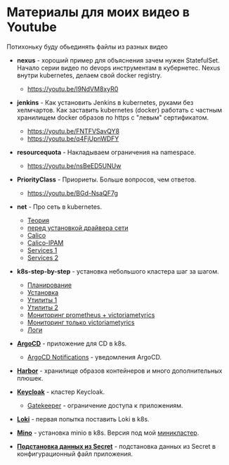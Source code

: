 # Материалы для моих видео в Youtube
Потихоньку буду обьединять файлы из разных видео

* **nexus** - хороший пример для объяснения зачем нужен StatefulSet.
Начало серии видео по devops инструментам в кубернетес.
Nexus внутри kubernetes, делаем свой docker registry.
    * https://youtu.be/I9NdVM8xyR0
* **jenkins** - Как установить Jenkins в kubernetes, руками без хелмчартов.
Как заставить kubernetes (docker) работать с частным хранилищем docker 
образов по https с "левым" сертификатом.  
    * https://youtu.be/FNTFVSavQY8
    * https://youtu.be/q4FjUpnWDFY
* **resourcequota** - Накладываем ограничения на namespace.
   * https://youtu.be/nsBeED5UNUw
* **PriorityClass** - Приориеты. Больше вопросов, чем ответов.
   * https://youtu.be/BGd-NsaQF7g
* **net** - Про сеть в kubernetes.
   * [Теория](https://youtu.be/Xo14qjvbCmU)
   * [перед установкой драйвера сети](https://youtu.be/N_eimgSDB_s) 
   * [Calico](https://youtu.be/GRlMC-7qZv8)
   * [Calico-IPAM](https://youtu.be/4kQB6fR5vm8)
   * [Services 1](https://youtu.be/OWUOHM_08mc)
   * [Services 2](https://youtu.be/OHBv_OdjVIU)
* **k8s-step-by-step** - установка небольшого кластера шаг за шагом.
  * [Планирование](k8s-step-by-step/00-planning/README.md)
  * [Установка](k8s-step-by-step/01-install/README.md)
  * [Утилиты 1](k8s-step-by-step/02-utils/README.md)
  * [Утилиты 2](k8s-step-by-step/03-utils/README.md)
  * [Мониторинг prometheus + victoriametyrics](k8s-step-by-step/04-monitoring%20victoriametrics%20+%20prometheus/README.md)
  * [Мониторинг только victoriametyrics](k8s-step-by-step/05-monitoring%20victoriametrics%20only/README.md)
  * [Логи](k8s-step-by-step/06-logs/README.md)
  
* **[ArgoCD](argocd/README.md)** - приложение для CD в k8s.
  * [ArgoCD Notifications](argocd/notifications) - уведомления ArgoCD.
* **[Harbor](harbor/README.md)** - хранилище образов контейнеров и много 
дополнительных плюшек.
  
* **[Keycloak](keycloak/README.md)** - кластер Keycloak.
  * [Gatekeeper](keycloak/gatekeeper/README.md) - ограничение доступа к приложениям.
* **[Loki](loki/README.md)** - первая попытка поставить Loki в k8s.
* **[Mino](minio/README.md)** - установка minio в k8s. Версия под мой [миникластер](k8s-step-by-step/00-planning/README.md).

* **[Подстановка данных из Secret](keycloak/gatekeeper/manifests-v3)** - подстановка данных из Secret в 
конфигурационный файл приложения.
